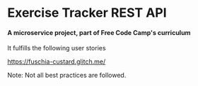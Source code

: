 # Exercise Tracker REST API

#### A microservice project, part of Free Code Camp's curriculum


It fulfills the following user stories

https://fuschia-custard.glitch.me/

Note: Not all best practices are followed.
